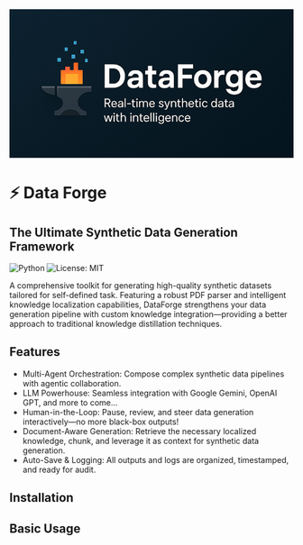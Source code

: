 <div align="center"><img src="https://github.com/phamkinhquoc2002/dataforge/blob/main/truelogo.png" alt="My Image" width="900"/></div>


# ⚡️ Data Forge
## The Ultimate Synthetic Data Generation Framework
![Python](https://img.shields.io/badge/Python-3.11%2B-blue?logo=python) ![License: MIT](https://img.shields.io/badge/License-MIT-green?logo=open-source-initiative)

A comprehensive toolkit for generating high-quality synthetic datasets tailored for self-defined task. Featuring a robust PDF parser and intelligent knowledge localization capabilities, DataForge strengthens your data generation pipeline with custom knowledge integration—providing a better approach to traditional knowledge distillation techniques. 

## Features
* Multi-Agent Orchestration: Compose complex synthetic data pipelines with agentic collaboration.
* LLM Powerhouse: Seamless integration with Google Gemini, OpenAI GPT, and more to come...
* Human-in-the-Loop: Pause, review, and steer data generation interactively—no more black-box outputs!
* Document-Aware Generation: Retrieve the necessary localized knowledge, chunk, and leverage it as context for synthetic data generation.
* Auto-Save & Logging: All outputs and logs are organized, timestamped, and ready for audit.

## Installation

## Basic Usage
